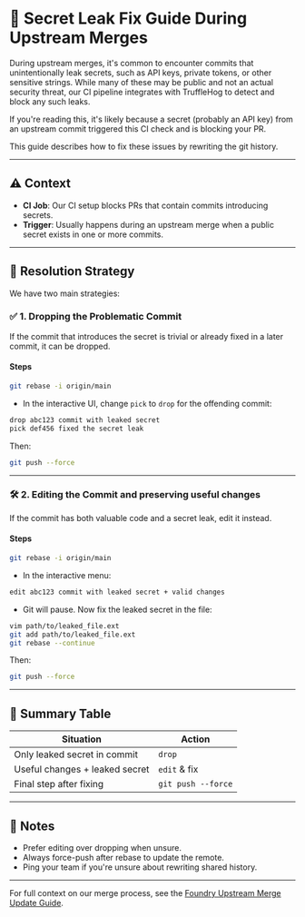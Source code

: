 # 🔑 Secret Leak Fix Guide During Upstream Merges

During upstream merges, it's common to encounter commits that unintentionally leak secrets, such as API keys, private tokens, or other sensitive strings. While many of these may be public and not an actual security threat, our CI pipeline integrates with TruffleHog to detect and block any such leaks.

If you're reading this, it's likely because a secret (probably an API key) from an upstream commit triggered this CI check and is blocking your PR.

This guide describes how to fix these issues by rewriting the git history.

---

## ⚠️ Context

- **CI Job**: Our CI setup blocks PRs that contain commits introducing secrets.
- **Trigger**: Usually happens during an upstream merge when a public secret exists in one or more commits.

---

## 🧰 Resolution Strategy

We have two main strategies:

### ✅ 1. Dropping the Problematic Commit
If the commit that introduces the secret is trivial or already fixed in a later commit, it can be dropped.

#### Steps

```bash
git rebase -i origin/main
```

- In the interactive UI, change `pick` to `drop` for the offending commit:

```bash
drop abc123 commit with leaked secret
pick def456 fixed the secret leak
```

Then:

```bash
git push --force
```

---

### 🛠️ 2. Editing the Commit and preserving useful changes
If the commit has both valuable code and a secret leak, edit it instead.

#### Steps

```bash
git rebase -i origin/main
```

- In the interactive menu:

```bash
edit abc123 commit with leaked secret + valid changes
```

- Git will pause. Now fix the leaked secret in the file:

```bash
vim path/to/leaked_file.ext
git add path/to/leaked_file.ext
git rebase --continue
```

Then:

```bash
git push --force
```

---

## 🧾 Summary Table

| Situation                             | Action         |
|--------------------------------------|----------------|
| Only leaked secret in commit            | `drop`         |
| Useful changes + leaked secret          | `edit` & fix   |
| Final step after fixing              | `git push --force` |

---

## 📌 Notes

- Prefer editing over dropping when unsure.
- Always force-push after rebase to update the remote.
- Ping your team if you're unsure about rewriting shared history.

---

For full context on our merge process, see the [Foundry Upstream Merge Update Guide](./foundry-upstream-merge-guide.md).

